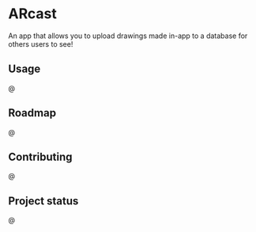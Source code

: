 # ARcast
An app that allows you to upload drawings made in-app to a database for others users to see!

## Usage
@
## Roadmap
@
## Contributing
@
## Project status
@

